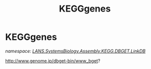 ﻿---
title: KEGGgenes
---

# KEGGgenes
_namespace: [LANS.SystemsBiology.Assembly.KEGG.DBGET.LinkDB](N-LANS.SystemsBiology.Assembly.KEGG.DBGET.LinkDB.html)_

http://www.genome.jp/dbget-bin/www_bget?




